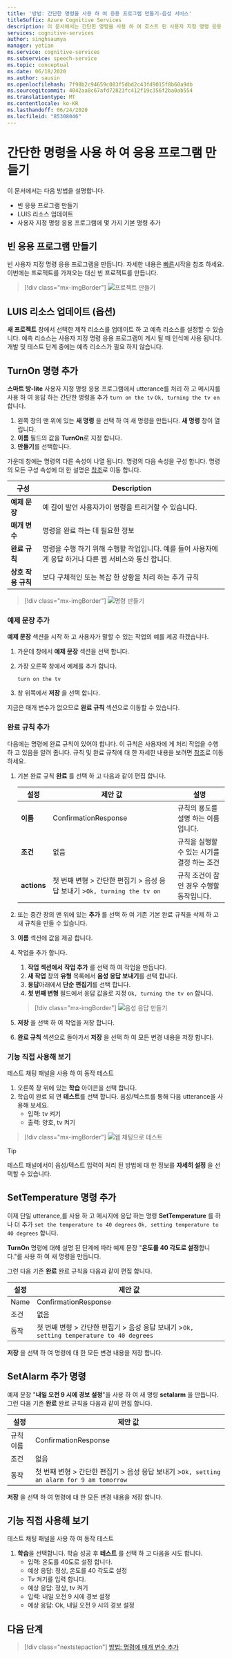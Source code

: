 ```yaml
---
title: '방법: 간단한 명령을 사용 하 여 응용 프로그램 만들기-음성 서비스'
titleSuffix: Azure Cognitive Services
description: 이 문서에서는 간단한 명령을 사용 하 여 호스트 된 사용자 지정 명령 응용 프로그램을 만들고 테스트 하는 방법에 대해 알아봅니다.
services: cognitive-services
author: singhsaumya
manager: yetian
ms.service: cognitive-services
ms.subservice: speech-service
ms.topic: conceptual
ms.date: 06/18/2020
ms.author: sausin
ms.openlocfilehash: 7f98b2c94659c083f5dbd2c43fd9015f8b60a9db
ms.sourcegitcommit: 4042aa8c67afd72823fc412f19c356f2ba0ab554
ms.translationtype: MT
ms.contentlocale: ko-KR
ms.lasthandoff: 06/24/2020
ms.locfileid: "85308046"
---
```

# <a name="create-application-with-simple-commands"></a>간단한 명령을 사용 하 여 응용 프로그램 만들기

이 문서에서는 다음 방법을 설명합니다.
 - 빈 응용 프로그램 만들기
 - LUIS 리소스 업데이트
 - 사용자 지정 명령 응용 프로그램에 몇 가지 기본 명령 추가

## <a name="create-empty-application"></a>빈 응용 프로그램 만들기
빈 사용자 지정 명령 응용 프로그램을 만듭니다. 자세한 내용은 [빠른](quickstart-custom-commands-application.md)시작을 참조 하세요. 이번에는 프로젝트를 가져오는 대신 빈 프로젝트를 만듭니다.

   > [!div class="mx-imgBorder"]
   > ![프로젝트 만들기](media/custom-commands/create-new-project.png)

## <a name="update-luis-resources-optional"></a>LUIS 리소스 업데이트 (옵션)

**새 프로젝트** 창에서 선택한 제작 리소스를 업데이트 하 고 예측 리소스를 설정할 수 있습니다. 예측 리소스는 사용자 지정 명령 응용 프로그램이 게시 될 때 인식에 사용 됩니다. 개발 및 테스트 단계 중에는 예측 리소스가 필요 하지 않습니다.

## <a name="add-turnon-command"></a>TurnOn 명령 추가

**스마트 방-lite** 사용자 지정 명령 응용 프로그램에서 utterance를 처리 하 고 메시지를 사용 하 여 응답 하는 간단한 명령을 추가 `turn on the tv` `Ok, turning the tv on` 합니다.

1. 왼쪽 창의 맨 위에 있는 **새 명령** 을 선택 하 여 새 명령을 만듭니다. **새 명령** 창이 열립니다.
1. **이름** 필드의 값을 **TurnOn**로 지정 합니다.
1. **만들기**를 선택합니다.

가운데 창에는 명령의 다른 속성이 나열 됩니다. 명령의 다음 속성을 구성 합니다. 명령의 모든 구성 속성에 대 한 설명은 [참조](./custom-commands-references.md)로 이동 합니다.

| 구성            | Description                                                                                                                 |
| ---------------- | --------------------------------------------------------------------------------------------------------------------------- |
| **예제 문장** | 예 길이 발언 사용자가이 명령을 트리거할 수 있습니다.                                                                 |
| **매개 변수**       | 명령을 완료 하는 데 필요한 정보                                                                                |
| **완료 규칙** | 명령을 수행 하기 위해 수행할 작업입니다. 예를 들어 사용자에 게 응답 하거나 다른 웹 서비스와 통신 합니다. |
| **상호 작용 규칙**   | 보다 구체적인 또는 복잡 한 상황을 처리 하는 추가 규칙                                                              |


> [!div class="mx-imgBorder"]
> ![명령 만들기](media/custom-commands/add-new-command.png)

### <a name="add-example-sentences"></a>예제 문장 추가

**예제 문장** 섹션을 시작 하 고 사용자가 말할 수 있는 작업의 예를 제공 하겠습니다.

1. 가운데 창에서 **예제 문장** 섹션을 선택 합니다.
1. 가장 오른쪽 창에서 예제를 추가 합니다.

    ```
    turn on the tv
    ```

1.  창 위쪽에서 **저장** 을 선택 합니다.

지금은 매개 변수가 없으므로 **완료 규칙** 섹션으로 이동할 수 있습니다.

### <a name="add-a-completion-rule"></a>완료 규칙 추가

다음에는 명령에 완료 규칙이 있어야 합니다. 이 규칙은 사용자에 게 처리 작업을 수행 하 고 있음을 알려 줍니다. 규칙 및 완료 규칙에 대 한 자세한 내용을 보려면 [참조](./custom-commands-references.md)로 이동 하세요.

1. 기본 완료 규칙 **완료** 를 선택 하 고 다음과 같이 편집 합니다. 

    
    | 설정    | 제안 값                          | 설명                                        |
    | ---------- | ---------------------------------------- | -------------------------------------------------- |
    | **이름**       | ConfirmationResponse                  | 규칙의 용도를 설명 하는 이름입니다.          |
    | **조건** | 없음                                     | 규칙을 실행할 수 있는 시기를 결정 하는 조건    |
    | **actions**    | 첫 번째 변형 > 간단한 편집기 > 음성 응답 보내기 >`Ok, turning the tv on` | 규칙 조건이 참인 경우 수행할 동작입니다. |
    

1. 또는 중간 창의 맨 위에 있는 **추가** 를 선택 하 여 기존 기본 완료 규칙을 삭제 하 고 새 규칙을 만들 수 있습니다.
1. **이름** 섹션에 값을 제공 합니다.
1. 작업을 추가 합니다.
   1. **작업 섹션에서** **작업 추가** 를 선택 하 여 작업을 만듭니다.
   1. **새 작업** 창의 **유형** 목록에서 **음성 응답 보내기**를 선택 합니다.
   1. **응답**아래에서 **단순 편집기**를 선택 합니다.
   1. **첫 번째 변형** 필드에서 응답 값을로 지정 `Ok, turning the tv on` 합니다.

   > [!div class="mx-imgBorder"]
   > ![음성 응답 만들기](media/custom-commands/create-speech-response-action.png)

1. **저장** 을 선택 하 여 작업을 저장 합니다.
1. **완료 규칙** 섹션으로 돌아가서 **저장** 을 선택 하 여 모든 변경 내용을 저장 합니다. 


### <a name="try-it-out"></a>기능 직접 사용해 보기

테스트 채팅 패널을 사용 하 여 동작 테스트
1. 오른쪽 창 위에 있는 **학습** 아이콘을 선택 합니다.
1. 학습이 완료 되 면 **테스트**를 선택 합니다. 음성/텍스트를 통해 다음 utterance을 사용해 보세요.
    - 입력: tv 켜기
    - 출력: 양호, tv 켜기


> [!div class="mx-imgBorder"]
> ![웹 채팅으로 테스트](media/custom-commands/create-basic-test-chat.png)

> [!TIP]
> 테스트 패널에서이 음성/텍스트 입력이 처리 된 방법에 대 한 정보를 **자세히 설정** 을 선택할 수 있습니다.  

## <a name="add-settemperature-command"></a>SetTemperature 명령 추가

이제 단일 utterance,를 사용 하 고 메시지에 응답 하는 명령 **SetTemperature** 를 하나 더 추가 `set the temperature to 40 degrees` `Ok, setting temperature to 40 degrees` 합니다.

**TurnOn** 명령에 대해 설명 된 단계에 따라 예제 문장 "**온도를 40 각도로 설정**합니다."를 사용 하 여 새 명령을 만듭니다.

그런 다음 기존 **완료** 완료 규칙을 다음과 같이 편집 합니다.

| 설정    | 제안 값                          |
| ---------- | ---------------------------------------- |
| Name  | ConfirmationResponse                  |
| 조건 | 없음                                     |
| 동작    | 첫 번째 변형 > 간단한 편집기 > 음성 응답 보내기 >`Ok, setting temperature to 40 degrees` |

**저장** 을 선택 하 여 명령에 대 한 모든 변경 내용을 저장 합니다.

## <a name="add-setalarm-command"></a>SetAlarm 추가 명령
예제 문장 "**내일 오전 9 시에 경보 설정**"을 사용 하 여 새 명령 **setalarm** 을 만듭니다. 그런 다음 기존 **완료** 완료 규칙을 다음과 같이 편집 합니다.

| 설정    | 제안 값                          |
| ---------- | ---------------------------------------- |
| 규칙 이름  | ConfirmationResponse                  |
| 조건 | 없음                                     |
| 동작    | 첫 번째 변형 > 간단한 편집기 > 음성 응답 보내기 >`Ok, setting an alarm for 9 am tomorrow` |

**저장** 을 선택 하 여 명령에 대 한 모든 변경 내용을 저장 합니다.

## <a name="try-it-out"></a>기능 직접 사용해 보기

테스트 채팅 패널을 사용 하 여 동작 테스트
1. **학습**을 선택합니다. 학습 성공 후 **테스트** 를 선택 하 고 다음을 시도 합니다.
    - 입력: 온도를 40도로 설정 합니다.
    - 예상 응답: 정상, 온도를 40 각도로 설정
    - Tv 켜기를 입력 합니다.
    - 예상 응답: 정상, tv 켜기
    - 입력: 내일 오전 9 시에 경보 설정
    - 예상 응답: Ok, 내일 오전 9 시의 경보 설정

## <a name="next-steps"></a>다음 단계

> [!div class="nextstepaction"]
> [방법: 명령에 매개 변수 추가](./how-to-custom-commands-add-parameters-to-commands.md)

